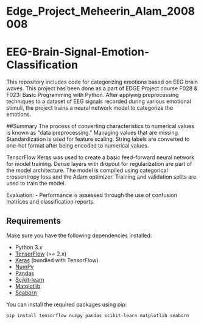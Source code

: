 # Edge_Project_Meheerin_Alam_2008008
# EEG-Brain-Signal-Emotion-Classification
This repository includes code for categorizing emotions based on EEG brain waves. This project has been done as a part of EDGE Project course F028 & F023: Basic Programming with Python. After applying preprocessing techniques to a dataset of EEG signals recorded during various emotional stimuli, the project trains a neural network model to categorize the emotions.

##Summary
The process of converting characteristics to numerical values is known as "data preprocessing." Managing values that are missing. Standardization is used for feature scaling. String labels are converted to one-hot format after being encoded to numerical values.


 TensorFlow Keras was used to create a basic feed-forward neural network for model training.
   Dense layers with dropout for regularization are part of the model architecture.
   The model is compiled using categorical crossentropy loss and the Adam optimizer.
   Training and validation splits are used to train the model.

 Evaluation: - Performance is assessed through the use of confusion matrices and classification reports.

## Requirements

Make sure you have the following dependencies installed:

- Python 3.x
- [TensorFlow](https://www.tensorflow.org/) (>= 2.x)
- [Keras](https://keras.io/) (bundled with TensorFlow)
- [NumPy](https://numpy.org/)
- [Pandas](https://pandas.pydata.org/)
- [Scikit-learn](https://scikit-learn.org/stable/)
- [Matplotlib](https://matplotlib.org/)
- [Seaborn](https://seaborn.pydata.org/)

You can install the required packages using pip:

```bash
pip install tensorflow numpy pandas scikit-learn matplotlib seaborn

